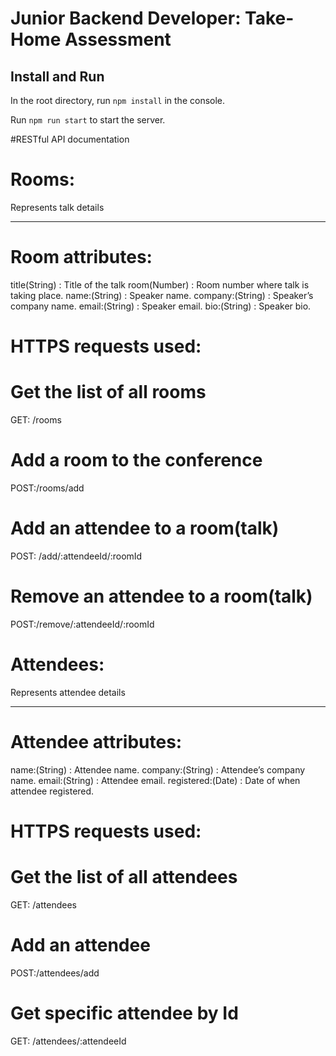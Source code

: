 # Junior Backend Developer: Take-Home Assessment

## Install and Run

In the root directory, run `npm install` in the console.

Run `npm run start` to start the server.


#RESTful API documentation

# Rooms:
Represents talk details
____________________________________________________
# Room attributes:

title(String) : Title of the talk
room(Number) : Room number where talk is taking place.
name:(String) : Speaker name.
company:(String) : Speaker’s company name.
email:(String) : Speaker email.
bio:(String) : Speaker bio.

# HTTPS requests used:
# Get the list of all rooms
GET: /rooms

# Add a room to the conference
POST:/rooms/add

# Add an attendee to a room(talk)
POST: /add/:attendeeId/:roomId
 
# Remove an attendee to a room(talk)
POST:/remove/:attendeeId/:roomId


# Attendees:
Represents attendee details
____________________________________________________
# Attendee attributes:

name:(String) : Attendee name.
company:(String) : Attendee’s company name.
email:(String) : Attendee email.
registered:(Date) : Date of when attendee registered.


# HTTPS requests used:
# Get the list of all attendees
GET: /attendees

# Add an attendee
POST:/attendees/add

# Get specific attendee by Id
GET: /attendees/:attendeeId
 
